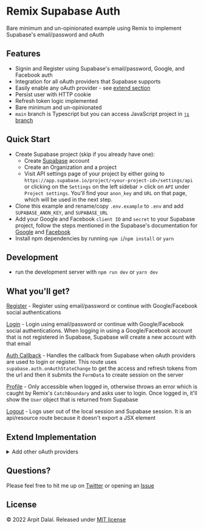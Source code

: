 # Remix Supabase Auth

Bare minimum and un-opinionated example using Remix to implement Supabase's email/password and oAuth

## Features

- Signin and Register using Supabase's email/password, Google, and Facebook auth
- Integration for all oAuth providers that Supabase supports
- Easily enable any oAuth provider - see [extend section](https://github.com/arpitdalal/remix-supabase-auth#extend-implementation)
- Persist user with HTTP cookie
- Refresh token logic implemented
- Bare minimum and un-opinionated
- `main` branch is Typescript but you can access JavaScript project in [`js` branch](https://github.com/arpitdalal/remix-supabase-auth/tree/js)

## Quick Start

- Create Supabase project (skip if you already have one):
  - Create [Supabase](https://app.supabase.io/) account
  - Create an Organization and a project
  - Visit API settings page of your project by either going to `https://app.supabase.io/project/<your-project-id>/settings/api` or clicking on the `Settings` on the left sidebar > click on `API` under `Project settings`. You'll find your `anon_key` and `URL` on that page, which will be used in the next step.
- Clone this example and rename/copy `.env.example` to `.env` and add `SUPABASE_ANON_KEY`, and `SUPABASE_URL`
- Add your Google and Facebook `client ID` and `secret` to your Supabase project, follow the steps mentioned in the Supabase's documentation for [Google](https://supabase.com/docs/guides/auth/auth-google) and [Facebook](https://supabase.com/docs/guides/auth/auth-facebook)
- Install npm dependencies by running `npm i`/`npm install` or `yarn`

## Development

- run the development server with `npm run dev` or `yarn dev`

## What you'll get?

[Register](./app/routes/register.tsx) - Register using email/password or continue with Google/Facebook social authentications

[Login](./app/routes/login.tsx) - Login using email/password or continue with Google/Facebook social authentications. When logging in using a Google/Facebook account that is not registered in Supabase, Supabase will create a new account with that email

[Auth Callback](./app/routs/api/../../routes/api/auth.callback.tsx) - Handles the callback from Supabase when oAuth providers are used to login or register. This route uses `supabase.auth.onAuthStateChange` to get the access and refresh tokens from the url and then it submits the `FormData` to create session on the server

[Profile](./app/routes/profile.tsx) - Only accessible when logged in, otherwise throws an error which is caught by Remix's `CatchBoundary` and asks user to login. Once logged in, it'll show the `User` object that is returned from Supabase

[Logout](./app/routes/api/logout.ts) - Logs user out of the local session and Supabase session. It is an api/resource route because it doesn't export a JSX element

## Extend Implementation

<details>
<summary>Add other oAuth providers</summary>

- Simply add the `client ID` and `secret` to Supabase for the provider that you want to support.
- In `login.tsx` and `register.tsx` add the `<AuthProviderBtn provider={YourProvider} redirectTo={redirectTo} />` and that's it!
</details>

## Questions?

Please feel free to hit me up on [Twitter](https://twitter.com/_arpit_dalal_) or opening an [Issue](https://github.com/arpitdalal/remix-supabase-auth/issues)

## License

© 2022 Arpit Dalal. Released under [MIT license](./LICENSE.md)
